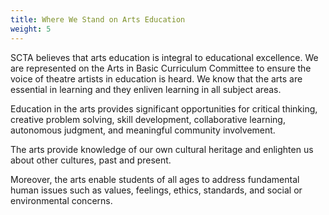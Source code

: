 ```yaml
---
title: Where We Stand on Arts Education
weight: 5
---
```


SCTA believes that arts education is integral to educational excellence. We are represented on the Arts in Basic Curriculum Committee to ensure the voice of theatre artists in education is heard. We know that the arts are essential in learning and they enliven learning in all subject areas.

Education in the arts provides significant opportunities for critical thinking, creative problem solving, skill development, collaborative learning, autonomous judgment, and meaningful community involvement.

The arts provide knowledge of our own cultural heritage and enlighten us about other cultures, past and present.

Moreover, the arts enable students of all ages to address fundamental human issues such as values, feelings, ethics, standards, and social or environmental concerns.
